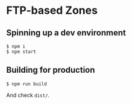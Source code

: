 # FTP-based Zones

## Spinning up a dev environment

```console
$ npm i
$ npm start
```

## Building for production

```console
$ npm run build
```

And check `dist/`.
